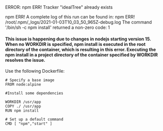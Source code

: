 ERROR: npm ERR! Tracker "idealTree" already exists

npm ERR! A complete log of this run can be found in:
npm ERR!     /root/.npm/_logs/2021-01-03T10_03_50_965Z-debug.log
The command '/bin/sh -c npm install' returned a non-zero code: 1


#### This issue is happening due to changes in nodejs starting version 15. When no WORKDIR is specified, npm install is executed in the root directory of the container, which is resulting in this error. Executing the npm install in a project directory of the container specified by WORKDIR resolves the issue.

Use the following Dockerfile:
```
# Specify a base image
FROM node:alpine

#Install some dependencies

WORKDIR /usr/app
COPY ./ /usr/app
RUN npm install

# Set up a default command
CMD [ "npm","start" ]
```
